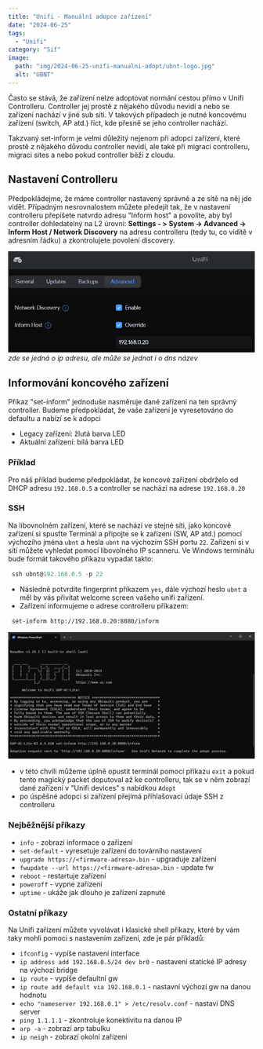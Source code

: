 ```yaml
---
title: "Unifi - Manuální adopce zařízení"
date: "2024-06-25"
tags: 
  - "Unifi"
category: "Síť"
image: 
  path: "img/2024-06-25-unifi-manualni-adopt/ubnt-logo.jpg"
  alt: "UBNT"
---
```


Často se stává, že zařízení nelze adoptovat normání cestou přímo v Unifi Controlleru. Controller jej prostě z nějakého důvodu nevidí a nebo se zařízení nachází v jiné sub síti. V takových případech je nutné koncovému zařízení (switch, AP atd.) říct, kde přesně se jeho controller nachází.

Takzvaný set-inform je velmi důležitý nejenom při adopci zařízení, které prostě z nějakého důvodu controller nevidí, ale také při migraci controlleru, migraci sites a nebo pokud controller běží z cloudu.

## Nastavení Controlleru

Předpokládejme, že máme controller nastavený správně a ze sítě na něj jde vidět. Případným nesrovnalostem můžete předejít tak, že v nastavení controlleru přepíšete natvrdo adresu "Inform host" a povolíte, aby byl controller dohledatelný na L2 úrovni:
**Settings - > System -> Advanced -> Inform Host / Network Discovery** na adresu controlleru (tedy tu, co vidítě v adresním řádku) a zkontrolujete povolení discovery.

![inform-host-ip](/img/2024-06-25-unifi-manualni-adopt/inform-host-ip.png)
_zde se jedná o ip adresu, ale může se jednat i o dns název_

## Informování koncového zařízení

Příkaz "set-inform" jednoduše nasměruje dané zařízení na ten správný controller.
Budeme předpokládat, že vaše zařízení je vyresetováno do defaultu a nabízí se k adopci
- Legacy zařízení: žlutá barva LED
- Aktuální zařízení: bílá barva LED

### Příklad
Pro náš příklad budeme předpokládat, že koncové zařízení obdrželo od DHCP adresu `192.168.0.5` a controller se nachází na adrese `192.168.0.20`

### SSH
Na libovnolném zařízení, které se nachází ve stejné síti, jako koncové zařízení si spusťte Terminál a připojte se k zařízení (SW, AP atd.) pomocí výchozího jména `ubnt` a hesla `ubnt` na výchozím SSH portu `22`.
Zařízení si v síti můžete vyhledat pomocí libovolného IP scanneru.
Ve Windows terminálu bude formát takového příkazu vypadat takto:

```powershell
 ssh ubnt@192.168.0.5 -p 22
```

- Následně potvrdíte fingerprint příkazem `yes`, dále výchozí heslo `ubnt` a měl by vás přivítat welcome screen vašeho unifi zařízení.
- Zařízení informujeme o adrese controlleru příkazem:

```bash
 set-inform http://192.168.0.20:8080/inform
```

![unifi-ssh](/img/2024-06-25-unifi-manualni-adopt/unifi-ssh.png)

- v této chvíli můžeme úplně opustit terminál pomocí příkazu `exit` a pokud tento magický packet doputoval až ke controlleru, tak se v něm zobrazí dané zařízení v "Unifi devices" s nabídkou `Adopt`
- po úspěšné adopci si zařízení přejímá přihlašovací údaje SSH z controlleru

### Nejběžnější příkazy

- `info` - zobrazí informace o zařízení
- `set-default` - vyresetuje zařízení do továrního nastavení
- `upgrade https://<firmware-adresa>.bin` - upgraduje zařízení
- `fwupdate --url https://<firmware-adresa>.bin` - update fw
- `reboot` - restartuje zařízení
- `poweroff` - vypne zařízení
- `uptime` - ukáže jak dlouho je zařízení zapnuté

### Ostatní příkazy

Na Unifi zařízení můžete vyvolávat i klasické shell příkazy, které by vám taky mohli pomoci s nastavením zařízení, zde je pár příkladů:

- `ifconfig` - vypíše nastavení interface
- `ip address add 192.168.0.5/24 dev br0` - nastavení statické IP adresy na výchozí bridge
- `ip route` - vypíše defaultní gw
- `ip route add default via 192.168.0.1` - nastavní výchozí gw na danou hodnotu
- `echo "nameserver 192.168.0.1" > /etc/resolv.conf` - nastaví DNS server
- `ping 1.1.1.1` - zkontroluje konektivitu na danou IP
- `arp -a` - zobrazí arp tabulku
- `ip neigh` - zobrazí okolní zařízení